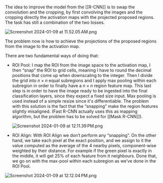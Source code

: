 The idea to improve the model from the [[R-CNN]] is to swap the convolution and the cropping, by first convolving the images and the cropping directly the activation maps with the projected proposed regions. The task has still a combination of the two losses. 

![Screenshot 2024-01-09 at 11.52.05 AM.png](Screenshot_2024-01-09_at_11.52.05_AM.png)

The problem now is how to achieve the projections of the proposed regions from the image to the activation map. 

There are two fundamental ways of doing that:

- ROI Pool: I map the ROI from the image space to the activation map, I then “snap” the ROI to grid cells, meaning I have to round the decimal positions that come up when downscaling to the integer. Then I divide the grid into $n \times n$ equal subregions and I apply max pooling within each subregion in order to finally have a $n \times n$ region feature map. This last step is in order to have the image ready to be ingested into the final classification layers, since they expect a fixed size input. Max pooling is used instead of a simple resize since it's differentiable. The problem with this solution is the fact that the “snapping” make the region features slightly misaligned. (Fast R-CNN actually uses this as mapping algorithm, but the problem has to be solved for [[Mask R-CNN]]).
    
    ![Screenshot 2024-01-09 at 12.11.39 PM.png](Screenshot_2024-01-09_at_12.11.39_PM.png)
    
- ROI Align: With ROI Align we don’t perform any “snapping”. On the other hand, we take each pixel at the exact position, and we assign to it the value computed as the average of the $4$ nearby pixels, component-wise weighted by their distance.
For example if the green pixel is exactly in the middle, it will get $25\%$ of each feature from it neighbours. Done that, we go on with the max-pool within each subregion as we’ve done in the ROI Pool.

![Screenshot 2024-01-09 at 12.12.04 PM.png](Screenshot_2024-01-09_at_12.12.04_PM.png)
